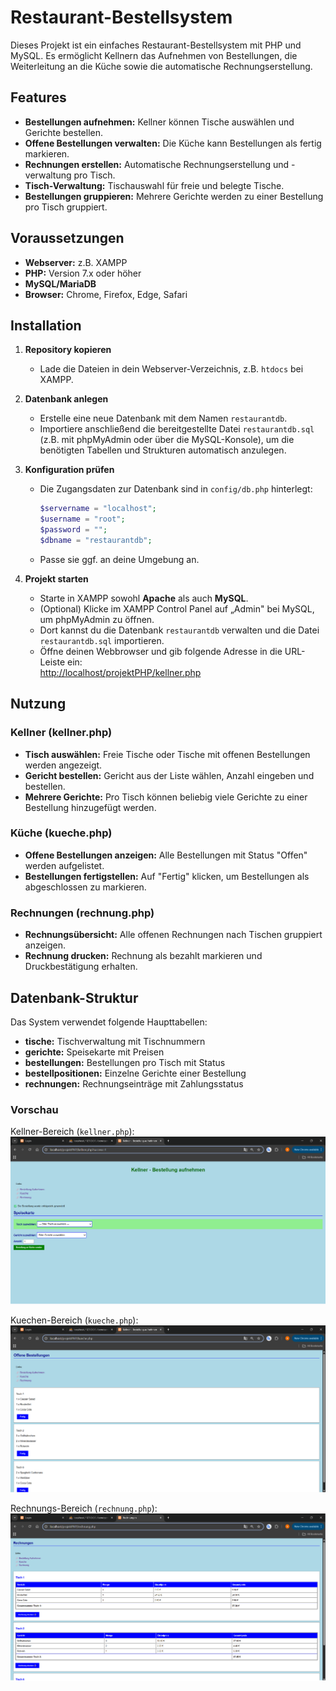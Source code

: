 # Restaurant-Bestellsystem

Dieses Projekt ist ein einfaches Restaurant-Bestellsystem mit PHP und MySQL. Es ermöglicht Kellnern das Aufnehmen von Bestellungen, die Weiterleitung an die Küche sowie die automatische Rechnungserstellung.

## Features

- **Bestellungen aufnehmen:** Kellner können Tische auswählen und Gerichte bestellen.
- **Offene Bestellungen verwalten:** Die Küche kann Bestellungen als fertig markieren.
- **Rechnungen erstellen:** Automatische Rechnungserstellung und -verwaltung pro Tisch.
- **Tisch-Verwaltung:** Tischauswahl für freie und belegte Tische.
- **Bestellungen gruppieren:** Mehrere Gerichte werden zu einer Bestellung pro Tisch gruppiert.

## Voraussetzungen

- **Webserver:** z.B. XAMPP
- **PHP:** Version 7.x oder höher
- **MySQL/MariaDB**
- **Browser:** Chrome, Firefox, Edge, Safari

## Installation

1. **Repository kopieren**
   - Lade die Dateien in dein Webserver-Verzeichnis, z.B. `htdocs` bei XAMPP.

2. **Datenbank anlegen**
   - Erstelle eine neue Datenbank mit dem Namen `restaurantdb`.
   - Importiere anschließend die bereitgestellte Datei `restaurantdb.sql` (z.B. mit phpMyAdmin oder über die MySQL-Konsole), um die benötigten Tabellen und Strukturen automatisch anzulegen.

3. **Konfiguration prüfen**
   - Die Zugangsdaten zur Datenbank sind in `config/db.php` hinterlegt:
     ```php
     $servername = "localhost";
     $username = "root";
     $password = "";
     $dbname = "restaurantdb";
     ```
   - Passe sie ggf. an deine Umgebung an.

4. **Projekt starten**
   - Starte in XAMPP sowohl **Apache** als auch **MySQL**.
   - (Optional) Klicke im XAMPP Control Panel auf „Admin" bei MySQL, um phpMyAdmin zu öffnen.
   - Dort kannst du die Datenbank `restaurantdb` verwalten und die Datei `restaurantdb.sql` importieren.
   - Öffne deinen Webbrowser und gib folgende Adresse in die URL-Leiste ein:  
     [http://localhost/projektPHP/kellner.php](http://localhost/projektPHP/kellner.php)

## Nutzung

### Kellner (kellner.php)
- **Tisch auswählen:** Freie Tische oder Tische mit offenen Bestellungen werden angezeigt.
- **Gericht bestellen:** Gericht aus der Liste wählen, Anzahl eingeben und bestellen.
- **Mehrere Gerichte:** Pro Tisch können beliebig viele Gerichte zu einer Bestellung hinzugefügt werden.

### Küche (kueche.php)
- **Offene Bestellungen anzeigen:** Alle Bestellungen mit Status "Offen" werden aufgelistet.
- **Bestellungen fertigstellen:** Auf "Fertig" klicken, um Bestellungen als abgeschlossen zu markieren.

### Rechnungen (rechnung.php)
- **Rechnungsübersicht:** Alle offenen Rechnungen nach Tischen gruppiert anzeigen.
- **Rechnung drucken:** Rechnung als bezahlt markieren und Druckbestätigung erhalten.

## Datenbank-Struktur

Das System verwendet folgende Haupttabellen:

- **tische:** Tischverwaltung mit Tischnummern
- **gerichte:** Speisekarte mit Preisen
- **bestellungen:** Bestellungen pro Tisch mit Status
- **bestellpositionen:** Einzelne Gerichte einer Bestellung
- **rechnungen:** Rechnungseinträge mit Zahlungsstatus

### Vorschau

Kellner-Bereich (`kellner.php`):
![Kellner](vorschau/vorschau1.png)

Kuechen-Bereich (`kueche.php`):
![Kueche](vorschau/vorschau2.png)

Rechnungs-Bereich (`rechnung.php`):
![Rechnung](vorschau/vorschau3.png)
